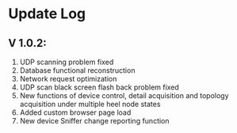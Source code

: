 # Update Log

## V 1.0.2:
1. UDP scanning problem fixed
2. Database functional reconstruction
3. Network request optimization
4. UDP scan black screen flash back problem fixed
5. New functions of device control, detail acquisition and topology acquisition under multiple heel node states
6. Added custom browser page load
7. New device Sniffer change reporting function
